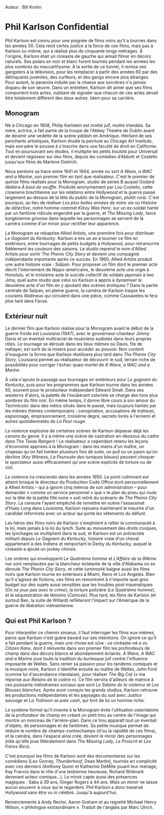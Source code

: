Auteur : Bill Krohn

# Phil Karlson Confidential

Phil Karlson est connu pour une poignée de films noirs qu'il a tournés dans les années 50. Cela rend certes justice à la force de ces films, mais pas à Karlson lui-même, qui a réalisé plus de cinquante longs métrages. À l'origine, Karlson était un cinéaste de gauche qui aimait filmer en décors naturels. Ses polars en noir et blanc furent tournés pendant les années les plus sombres du maccarthysme. À la sortie de ce tunnel, il remisa ses gangsters à la télévision, pour les remplacer à partir des années 60 par des délinquants juvéniles, des surfeurs, et des gangs encore plus étranges. Pour autant, la paranoïa induite par la chasse aux sorcières n'a jamais disparu de son œuvre. Dans un entretien, Karlson dit aimer que ses films comportent trois actes, oubliant de signaler que chacun de ces actes devait être totalement différent des deux autres. Idem pour sa carrière.

## Monogram

Né à Chicago en 1908, Philip Karlstein est moitié juif, moitié irlandais. Sa mère, actrice, a fait partie de la troupe de l'Abbey Theatre de Dublin avant de devenir une vedette de la scène yiddish en Amérique. Héritant de ses penchants artistiques, Karlson étudie la peinture au Chicago Art Institute, mais son père le pousse à s'inscrire dans une faculté de droit en Californie. Tout en poursuivant ses études, il multiplie les petits boulots pour Universal et devient régisseur sur des films, depuis les comédies d'Abbott et Costello jusqu'aux films de Marlene Dietrich.

Nous perdons sa trace entre 1941 et 1944, année où sort *A Wave, a WAC and a Marine*, son premier film en tant que réalisateur. C'est le premier de quinze films réalisés pour la Monogram, studio de séries B auquel Godard dédiera *À bout de souffle*. Produite anonymement par Lou Costello, cette clownerie brechtienne sur les relations entre Hollywood et la guerre passe largement au-dessus de la tête du public de la Monogram, plutôt rural. C'est pourquoi, au lieu de réaliser *Les plus belles années de notre vie* ou *Histoire de détective*, notre homme commet *Kilroy Was Here*, sur un ex-soldat hanté par un fantôme ridicule engendré par la guerre, et *The Missing Lady*, farce borgésienne grivoise dans laquelle les personnages se servent de la caméra comme d'un miroir pour rectifier leur apparence.

La Monogram se rebaptise Allied Artists, une première fois pour distribuer *Le Gagnant du Kentucky*. Karlson a mis un an à tourner ce film en extérieurs, entre tournages de petits budgets à Hollywood, pour retranscrire fidèlement les couleurs des saisons. Le studio reprend le nom d'Allied Artists pour sortir *The Phenix City Story* et devient une compagnie indépendante importante après ce succès. En 1960, Allied Artists produit une autre histoire vraie&nbsp;: *Saïpan*. Pour proposer un film dont le premier acte décrit l'internement de Nippo-américains, le deuxième acte une orgie à Honolulu, et le troisième acte le suicide collectif de soldats japonais à Iwo Jima, quel autre studio que celui où Karlson a appris à dynamiser le deuxième acte d'un film en y ajoutant des scènes érotiques&nbsp;? Dans la partie centrale de Saïpan, en pleine guerre, la caméra de Karlson traque les courants libidineux qui circulent dans une pièce, comme Cassavetes le fera plus tard dans Faces.

## Extérieur nuit

Le dernier film que Karlson réalise pour la Monogram avant le début de la guerre froide est *Louisiana* (1947), avec le gouverneur-chanteur Jimmy Davis et un éventail multiracial de musiciens sudistes dans leurs propres rôles. Le tournage se déroule dans les lieux mêmes où Davis, fils de métayer, est sorti de la misère pour accéder au pouvoir. Non content d'inaugurer la forme que Karlson réutilisera plus tard dans *The Phenix City Story*, Louisiana permet au réalisateur de découvrir le sud, terrain riche de possibilités pour corriger l'échec quasi mortel de *A Wave, a WAC and a Marine*.

À cela s'ajoute le passage aux tournages en extérieurs pour *Le gagnant du Kentucky*, puis pour les programmes que Karlson tourne dans les années 50, souvent pour le producteur indépendant Edward Small. Dans ses westerns d'alors, la palette de l'exubérant coloriste se charge des tons plus sombres du film noir. En même temps, il donne libre cours à son amour du Technicolor dans des mélos situés dans le passé, mais toujours hantés par les mêmes thèmes contemporains&nbsp;: conspiration, accusations de trahison, espionnage, emprisonnement, troisième degré, secrets livrés à l'ennemi et autres quotidiennetés de *La Peur rouge*.

La violence explosive de certaines scènes de Karlson dépasse déjà les canons du genre. Il y a même une scène de castration en-dessous du cadre dans *The Texas Rangers*&nbsp;! Le réalisateur a cependant retenu les leçons d'économie apprises à la Monogram&nbsp;: dans les mains d'un maître, un chapeau qu'on fait tomber plusieurs fois de suite, un pull ou un jupon qu'on déchire (*Key Witness*, *La Poursuite des tuniques bleues*) peuvent choquer le spectateur aussi efficacement qu'une scène explicite de torture ou de viol.

La violence ira crescendo dans les années 1950. Le point culminant est atteint lorsque le directeur du Production Code Office écrit personnellement à Allied Artists – qui a ignoré cinq mémos de son administration – pour demander «&nbsp;comme un service personnel&nbsp;» que «&nbsp;le plan du pneu qui roule sur la tête de la petite fille noire&nbsp;» soit retiré du scénario de *The Phenix City Story*. La censure l'ayant empêché de remettre en scène l'assassinat d'Huey Long dans *Louisiana*, Karlson rejouera maintenant le meurtre d'un candidat réformiste avec un acteur qui porte les vêtements du défunt.

Les héros des films noirs de Karlson s'emploient à rallier la communauté à la loi, mais jamais à la loi du lynch. Suite au mouvement des droits civiques, les lynchages se multiplient dans le sud, et Karlson est un antiraciste militant depuis *Le Gagnant du Kentucky*, histoire vraie d'un cheval appartenant à des Indiens et remportant le Derby du Kentucky, auquel le cinéaste a ajouté un jockey chinois.

Les ombres qui enveloppent *Le Quatrième homme* et *L'Affaire de la 99ème rue* sont remplacées par la blancheur éclatante de la ville d'Alabama où se déroule *The Phenix City Story*, et cette luminosité baigne aussi les films noirs que Karlson tourne en extérieurs à Miami, Reno et Los Angeles. Bien qu'il s'agisse de fictions, ces films en remontrent à n'importe quel gros budget sur des sujets aussi sensibles que les troubles post-traumatiques (*On ne joue pas avec le crime*), la torture policière (*Le Quatrième homme*), et la séquestration de témoins (*Coincée*). Plus tard, les films de Karlson (et surtout Ben, la suite de Willard) reflèteront l'impact sur l'Amérique de la guerre de libération vietnamienne.

## Qui est Phil Karlson&nbsp;?

Pour interpréter ce chemin sinueux, il faut interroger les films eux-mêmes, parce que Karlson n'est guère bavard sur ses intentions. On ignore ce qu'il a fait pendant la guerre, mais une chose est sûre&nbsp;: ce cinéaste-né a vu *Citizen Kane*, dont il réinvente dans son premier film les profondeurs de champ dans des décors blancs et abondamment éclairés. *A Wave, A WAC and a Marine* joue toute la tradition du burlesque juif contre l'influence imposante de Welles. Sans renier sa passion pour les tandems comiques et la musique noire, Karlson s'identifie ensuite au maître de Welles, John Ford (comme lui d'ascendance irlandaise), pour réaliser *The Big Cat* («&nbsp;ma réponse aux *Raisins de la colère*&nbsp;»). Ce film servira d'ailleurs de matrice à ces puissants mélodrames sociaux que sont *Le Salaire de la violence* et *Les Blouses blanches*. Après avoir conquis les grands studios, Karlson retrouve les productions indépendantes et les paysages du sud avec *Justice sauvage* et *La Trahison se paie cash*, qui font de lui un homme riche.

Le système formel qu'il invente à la Monogram évite l'utilisation ostentatoire de la profondeur de champ en créant un petit trou au centre de l'image qui montre un morceau de l'arrière-plan. Dans ce trou apparaît tout un éventail d'objets, de personnages et de fantômes. Sa petite musique permet de réduire le nombre de champs-contrechamps (d'ou la rapidité de ces films), et la caméra, dans l'espace ainsi créé, devient le miroir des personnages (rôle qu'elle joue littéralement dans *The Missing Lady*, *Le Proscrit* et *Les Frères Rico*).

C'est pourquoi les films de Karlson sont des documentaires sur les comédiens (Leo Gorcey, *Thunderhoof*, Dean Martin), tournés en complicité avec ces derniers (Anthony Quinn et Katherine DeMille jouant leur mariage, Kay Francis dans le rôle d'une lesbienne heureuse, Richard Widmark devenant acteur comique...). Le miroir capte aussi des présences magiques&nbsp;: Sabu à 39 ans, Ginger Rogers à 44 ans. Mais un miroir ne laisse aucun souvenir à ceux qui le regardent. Phil Karlson a donc traversé Hollywood sans être vu ni célébré. Jusqu'à aujourd'hui.

Remerciements à Andy Rector, Aaron Graham et au regretté Michael Henry Wilson, «&nbsp;philologue extraordinaire&nbsp;». Traduit de l'anglais par Marc Ulrich.
